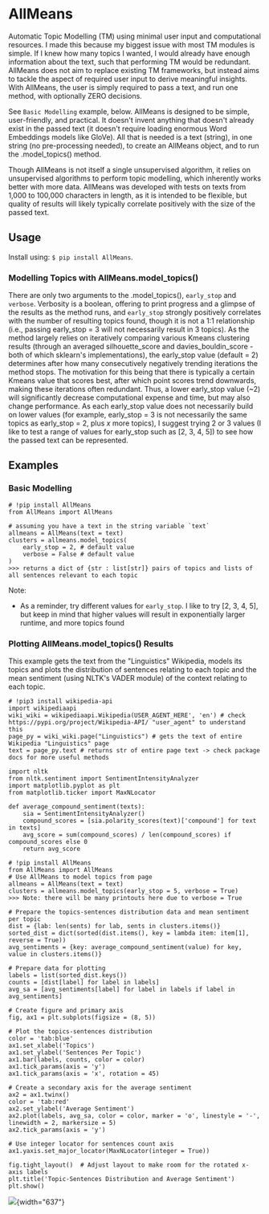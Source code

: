 # AllMeans

Automatic Topic Modelling (TM) using minimal user input and computational resources. I made this because my biggest issue with most TM modules is simple. If I knew how many topics I wanted, I would already have enough information about the text, such that performing TM would be redundant. AllMeans does not aim to replace existing TM frameworks, but instead aims to tackle the aspect of required user input to derive meaningful insights. With AllMeans, the user is simply required to pass a text, and run one method, with optionally ZERO decisions.

See `Basic Modelling` example, below. AllMeans is designed to be simple, user-friendly, and practical. It doesn't invent anything that doesn't already exist in the passed text (it doesn't require loading enormous Word Embeddings models like GloVe). All that is needed is a text (string), in one string (no pre-processing needed), to create an AllMeans object, and to run the .model_topics() method.

Though AllMeans is not itself a single unsupervised algorithm, it relies on unsupervised algorithms to perform topic modelling, which inherently works better with more data. AllMeans was developed with tests on texts from 1,000 to 100,000 characters in length, as it is intended to be flexible, but quality of results will likely typically correlate positively with the size of the passed text.

## Usage

Install using: `$ pip install AllMeans`.

### Modelling Topics with AllMeans.model_topics()

There are only two arguments to the .model_topics(), `early_stop` and `verbose`. Verbosity is a boolean, offering to print progress and a glimpse of the results as the method runs, and `early_stop` strongly positively correlates with the number of resulting topics found, though it is not a 1:1 relationship (i.e., passing early_stop = 3 will not necessarily result in 3 topics). As the method largely relies on iteratively comparing various Kmeans clustering results (through an averaged silhouette_score and davies_bouldin_score - both of which sklearn's implementations), the early_stop value (default = 2) determines after how many consecutively negatively trending iterations the method stops. The motivation for this being that there is typically a certain Kmeans value that scores best, after which point scores trend downwards, making these iterations often redundant. Thus, a lower early_stop value (\~2) will significantly decrease computational expense and time, but may also change performance. As each early_stop value does not necessarily build on lower values (for example, early_stop = 3 is not necessarily the same topics as early_stop = 2, plus *x* more topics), I suggest trying 2 or 3 values (I like to test a range of values for early_stop such as \[2, 3, 4, 5\]) to see how the passed text can be represented.

## Examples

### Basic Modelling

```         
# !pip install AllMeans
from AllMeans import AllMeans

# assuming you have a text in the string variable `text`
allmeans = AllMeans(text = text)
clusters = allmeans.model_topics(
    early_stop = 2, # default value
    verbose = False # default value
)
>>> returns a dict of {str : list[str]} pairs of topics and lists of all sentences relevant to each topic
```

Note:

-   As a reminder, try different values for `early_stop`. I like to try \[2, 3, 4, 5\], but keep in mind that higher values will result in exponentially larger runtime, and more topics found

### Plotting AllMeans.model_topics() Results

This example gets the text from the "Linguistics" Wikipedia, models its topics and plots the distribution of sentences relating to each topic and the mean sentiment (using NLTK's VADER module) of the context relating to each topic.

```         
# !pip3 install wikipedia-api
import wikipediaapi
wiki_wiki = wikipediaapi.Wikipedia(USER_AGENT_HERE', 'en') # check https://pypi.org/project/Wikipedia-API/ "user_agent" to understand this
page_py = wiki_wiki.page("Linguistics") # gets the text of entire Wikipedia "Linguistics" page
text = page_py.text # returns str of entire page text -> check package docs for more useful methods

import nltk
from nltk.sentiment import SentimentIntensityAnalyzer
import matplotlib.pyplot as plt
from matplotlib.ticker import MaxNLocator

def average_compound_sentiment(texts):
    sia = SentimentIntensityAnalyzer()
    compound_scores = [sia.polarity_scores(text)['compound'] for text in texts]
    avg_score = sum(compound_scores) / len(compound_scores) if compound_scores else 0
    return avg_score

# !pip install AllMeans
from AllMeans import AllMeans
# Use AllMeans to model topics from page
allmeans = AllMeans(text = text)
clusters = allmeans.model_topics(early_stop = 5, verbose = True)
>>> Note: there will be many printouts here due to verbose = True

# Prepare the topics-sentences distribution data and mean sentiment per topic
dist = {lab: len(sents) for lab, sents in clusters.items()}
sorted_dist = dict(sorted(dist.items(), key = lambda item: item[1], reverse = True))
avg_sentiments = {key: average_compound_sentiment(value) for key, value in clusters.items()}

# Prepare data for plotting
labels = list(sorted_dist.keys())
counts = [dist[label] for label in labels]
avg_sa = [avg_sentiments[label] for label in labels if label in avg_sentiments]

# Create figure and primary axis
fig, ax1 = plt.subplots(figsize = (8, 5))

# Plot the topics-sentences distribution
color = 'tab:blue'
ax1.set_xlabel('Topics')
ax1.set_ylabel('Sentences Per Topic')
ax1.bar(labels, counts, color = color)
ax1.tick_params(axis = 'y')
ax1.tick_params(axis = 'x', rotation = 45)

# Create a secondary axis for the average sentiment
ax2 = ax1.twinx()
color = 'tab:red'
ax2.set_ylabel('Average Sentiment')
ax2.plot(labels, avg_sa, color = color, marker = 'o', linestyle = '-', linewidth = 2, markersize = 5)
ax2.tick_params(axis = 'y')

# Use integer locator for sentences count axis
ax1.yaxis.set_major_locator(MaxNLocator(integer = True))

fig.tight_layout()  # Adjust layout to make room for the rotated x-axis labels
plt.title('Topic-Sentences Distribution and Average Sentiment')
plt.show()
```

![](example.png){width="637"}